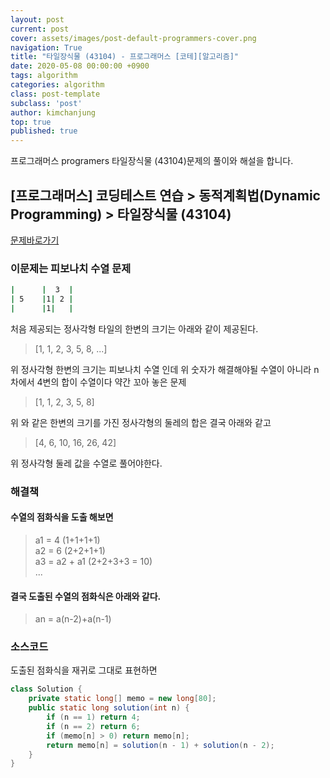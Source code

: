 ```yaml
---
layout: post
current: post
cover: assets/images/post-default-programmers-cover.png
navigation: True
title: "타일장식물 (43104) - 프로그래머스 [코테][알고리즘]"
date: 2020-05-08 00:00:00 +0900
tags: algorithm
categories: algorithm
class: post-template
subclass: 'post'
author: kimchanjung
top: true
published: true
---
```


프로그래머스 programers 타일장식물 (43104)문제의 풀이와 해설을 합니다.

## [프로그래머스] 코딩테스트 연습 > 동적계획법(Dynamic Programming) > 타일장식물 (43104)
[문제바로가기](https://programmers.co.kr/learn/courses/30/lessons/43104)

### 이문제는 피보나치 수열 문제
```bash
|      |  3  |
| 5    |1| 2 |
|      |1|   |
```
처음 제공되는 정사각형 타일의 한변의 크기는 아래와 같이 제공된다.
> [1, 1, 2, 3, 5, 8, ...]

위 정사각형 한변의 크기는 피보나치 수열 인데 위 숫자가 해결해야될 수열이 아니라 n 차에서 4변의 합이 수열이다 약간 꼬아 놓은 문제

> [1, 1, 2,  3,  5,  8] 

위 와 같은 한변의 크기를 가진 정사각형의 둘레의 합은 결국 아래와 같고 

> [4, 6, 10, 16, 26, 42]

위 정사각형 둘레 값을 수열로 풀어야한다.

### 해결책 
#### 수열의 점화식을 도출 해보면

> a1 = 4 (1+1+1+1)  
> a2 = 6 (2+2+1+1)   
> a3 = a2 + a1 (2+2+3+3 = 10)  
> ...  

#### 결국 도출된 수열의 점화식은 아래와 같다.

> an = a(n-2)+a(n-1)

### 소스코드
도출된 점화식을 재귀로 그대로 표현하면 

```java
class Solution {
    private static long[] memo = new long[80];
    public static long solution(int n) {
        if (n == 1) return 4;
        if (n == 2) return 6;
        if (memo[n] > 0) return memo[n];
        return memo[n] = solution(n - 1) + solution(n - 2);
    }
}
```

